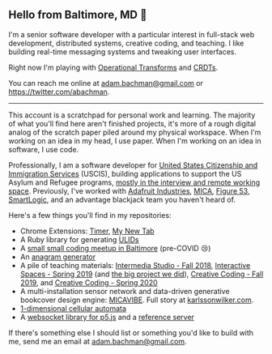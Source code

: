 ## Hello from Baltimore, MD 👋

I'm a senior software developer with a particular interest in full-stack web development, distributed systems, creative coding, and teaching. I like building real-time messaging systems and tweaking user interfaces.

Right now I'm playing with [Operational Transforms](https://github.com/abachman/document-editor) and [CRDTs](https://github.com/abachman/hyperlog-browser).

You can reach me online at adam.bachman@gmail.com or https://twitter.com/abachman.

---

This account is a scratchpad for personal work and learning. The majority of what you'll find here aren't finished projects, it's more of a rough digital analog of the scratch paper piled around my physical workspace. When I'm working on an idea in my head, I use paper. When I'm working on an idea in software, I use code.

Professionally, I am a software developer for [United States Citizenship and Immigration Services](https://www.uscis.gov/) (USCIS), building applications to support the US Asylum and Refugee programs, [mostly in the interview and remote working space](https://fcw.com/articles/2020/12/03/uscis-tablets-covid-asylum.aspx). Previously, I've worked with [Adafruit Industries](https://github.com/adafruit), [MICA](https://mica.edu), [Figure 53](https://github.com/figure53), [SmartLogic](https://github.com/smartlogic), and an advantage blackjack team you haven't heard of.

Here's a few things you'll find in my repositories: 

- Chrome Extensions: [Timer](https://github.com/abachman/chrome-timer), [My New Tab](https://github.com/abachman/my-new-tab)
- A Ruby library for generating [ULIDs](https://github.com/abachman/ulid-ruby)
- A [small small coding meetup in Baltimore](https://github.com/abachman/goodmorning.computer) (pre-COVID 😢)
- An [anagram generator](https://github.com/abachman/anagrammit-go)
- A pile of teaching materials: [Intermedia Studio - Fall 2018](https://github.com/abachman/intermedia-studio), [Interactive Spaces - Spring 2019](https://github.com/abachman/interactive-spaces) (and [the big project we did](https://github.com/micais2019/interactive-spaces)), [Creative Coding - Fall 2019](https://github.com/abachman/creative-coding-fall-2019), and [Creative Coding - Spring 2020](https://github.com/abachman/creative-coding-spring-2020)
- A multi-installation sensor network and data-driven generative bookcover design engine: [MICAVIBE](https://github.com/micais2019/interactive-spaces). Full story at [karlssonwilker.com](https://karlssonwilker.com/project/mica-1/).
- [1-dimensional cellular automata](https://github.com/abachman/wolfram-automata)
- A [websocket library for p5.js](https://github.com/abachman/p5.websocket) and a [reference server](https://github.com/abachman/p5-websocket-server/)

If there's something else I should list or something you'd like to build with me, send me an email at [adam.bachman@gmail.com](mailto:adam.bachman@gmail.com).
